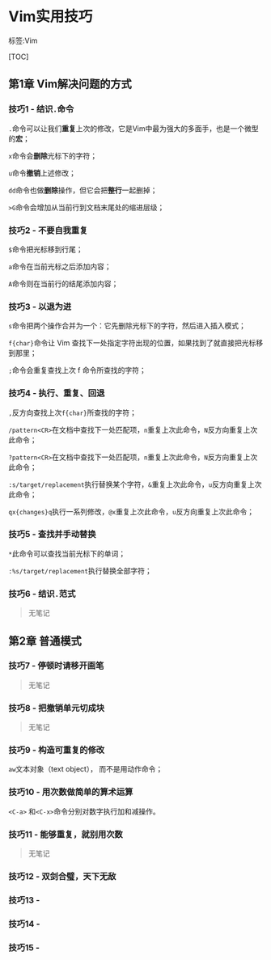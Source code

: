 # Vim实用技巧

标签:Vim

[TOC]

## 第1章 Vim解决问题的方式

### 技巧1 - 结识`.`命令

`.`命令可以让我们**重复**上次的修改，它是Vim中最为强大的多面手，也是一个微型的**宏**；

`x`命令会**删除**光标下的字符；

`u`命令**撤销**上述修改；

`dd`命令也做**删除**操作，但它会把**整行**一起删掉；

`>G`命令会增加从当前行到文档末尾处的缩进层级；

### 技巧2 - 不要自我重复

`$`命令把光标移到行尾；

`a`命令在当前光标之后添加内容；

`A`命令则在当前行的结尾添加内容；

### 技巧3 - 以退为进

`s`命令把两个操作合并为一个：它先删除光标下的字符，然后进入插入模式；

`f{char}`命令让 Vim 查找下一处指定字符出现的位置，如果找到了就直接把光标移到那里；

`;`命令会重复查找上次 f 命令所查找的字符；

### 技巧4 - 执行、重复、回退

`,`反方向查找上次`f{char}`所查找的字符；

`/pattern<CR>`在文档中查找下一处匹配项，`n`重复上次此命令，`N`反方向重复上次此命令；

`?pattern<CR>`在文档中查找下一处匹配项，`n`重复上次此命令，`N`反方向重复上次此命令；

`:s/target/replacement`执行替换某个字符，`&`重复上次此命令，`u`反方向重复上次此命令；

`qx{changes}q`执行一系列修改，`@x`重复上次此命令，`u`反方向重复上次此命令；

### 技巧5 - 查找并手动替换

`*`此命令可以查找当前光标下的单词；

`:%s/target/replacement`执行替换全部字符；

### 技巧6 - 结识`.`范式

> 无笔记

## 第2章 普通模式

### 技巧7 - 停顿时请移开画笔

> 无笔记

### 技巧8 - 把撤销单元切成块

> 无笔记

### 技巧9 - 构造可重复的修改

`aw`文本对象（text object）， 而不是用动作命令；

### 技巧10 - 用次数做简单的算术运算

`<C-a>` 和`<C-x>`命令分别对数字执行加和减操作。

### 技巧11 - 能够重复，就别用次数

> 无笔记

### 技巧12 - 双剑合璧，天下无敌



### 技巧13 - 

### 技巧14 - 

### 技巧15 - 

